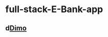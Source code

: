 # full-stack-E-Bank-app

## d[Dimo](https://expo.dev/@ahmedrabie441/E-Bank?serviceType=classic&distribution=expo-go&release-channel=staging)
